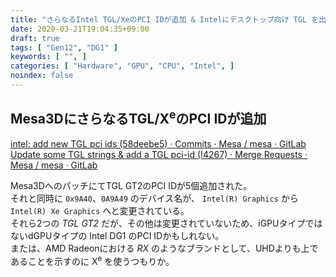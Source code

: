 ```yaml
---
title: "さらなるIntel TGL/XeのPCI IDが追加 & Intelにデスクトップ向け TGL を出すつもりはあるのか"
date: 2020-03-21T19:04:35+09:00
draft: true
tags: [ "Gen12", "DG1" ]
keywords: [ "", ]
categories: [ "Hardware", "GPU", "CPU", "Intel", ]
noindex: false
---
```


## Mesa3DにさらなるTGL/X<sup>e</sup>のPCI IDが追加
[intel: add new TGL pci ids (58deebe5) · Commits · Mesa / mesa · GitLab](https://gitlab.freedesktop.org/mesa/mesa/-/commit/58deebe547014e64d8db3f8cc5e963efe7e0f743)  
[Update some TGL strings & add a TGL pci-id (!4267) · Merge Requests · Mesa / mesa · GitLab](https://gitlab.freedesktop.org/mesa/mesa/-/merge_requests/4267/diffs)  

Mesa3DへのパッチにてTGL GT2のPCI IDが5個追加された。  
それと同時に `0x9A40`、`0A9A49` のデバイス名が、 `Intel(R) Graphics` から `Intel(R) Xe Graphics` へと変更されている。  
それら2つの *TGL GT2* だが、その他は変更されていないため、iGPUタイプではないdGPUタイプの Intel DG1 のPCI IDかもしれない。  
または、AMD Radeonにおける *RX* のようなブランドとして、UHDよりも上であることを示すのに X<sup>e</sup> を使うつもりか。  

